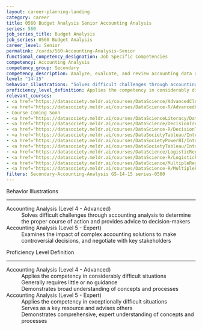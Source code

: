```yaml
---
layout: career-planning-landing
category: career
title: 0560 Budget Analysis Senior Accounting Analysis
series: 560
job_series_title: Budget Analysis
job_series: 0560 Budget Analysis
career_level: Senior
permalink: /cards/560-Accounting-Analysis-Senior
functional_competency_designation: Job Specific Competencies
competency: Accounting Analysis
competency_group: Secondary
competency_description: Analyze, evaluate, and review accounting data and reports using business tools and applications, and performance metrics to provide recommendations.
level: "14-15"
behavior_illustrations: "Solves difficult challenges through accounting analysis to determine the proper course of action and provides advice to decision-makers ? Examines the impact of complex accounting solutions to make controversial decisions, and negotiate with key stakeholders?"
proficiency_level_definition: Applies the competency in considerably difficult situations ? Generally requires little or no guidance ? Demonstrates broad understanding of concepts and processes ? Applies the competency in exceptionally difficult situations ? Serves as a key resource and advises others ? Demonstrates comprehensive, expert understanding of concepts and processes
relevant_courses: 
- <a href="https://datasociety.meldr.ai/courses/DataScience/AdvancedClustering" aria-label="Advanced Clustering in Python - https://datasociety.meldr.ai/courses/DataScience/AdvancedClustering">Advanced Clustering in Python</a>, Data Society
- <a href="https://datasociety.meldr.ai/courses/DataScience-R/AdvancedClusteringInR" aria-label="Advanced Clustering in R - https://datasociety.meldr.ai/courses/DataScience-R/AdvancedClusteringInR">Advanced Clustering in R</a>, Data Society
- Course Coming Soon
- <a href="https://datasociety.meldr.ai/courses/DataScienceLiteracy/DataLiteracyForExecutives" aria-label="Data Literacy for Executives - https://datasociety.meldr.ai/courses/DataScienceLiteracy/DataLiteracyForExecutives">Data Literacy for Executives</a>, Data Society
- <a href="https://datasociety.meldr.ai/courses/DataScience/DecisionTrees" aria-label="Decision Trees in Python - https://datasociety.meldr.ai/courses/DataScience/DecisionTrees">Decision Trees in Python</a>, Data Society
- <a href="https://datasociety.meldr.ai/courses/DataScience-R/DecisionTreesInR" aria-label="Decision Trees in R - https://datasociety.meldr.ai/courses/DataScience-R/DecisionTreesInR">Decision Trees in R</a>, Data Society
- <a href="https://datasociety.meldr.ai/courses/DataSocietyTableau/IntermediateAndAdvancedTableau" aria-label="Intermediate and Advanced Tableau - https://datasociety.meldr.ai/courses/DataSocietyTableau/IntermediateAndAdvancedTableau">Intermediate and Advanced Tableau</a>, Data Society
- <a href="https://datasociety.meldr.ai/courses/DataSocietyPowerBI/IntroductionToPowerBI" aria-label="Introduction to Power BI - https://datasociety.meldr.ai/courses/DataSocietyPowerBI/IntroductionToPowerBI">Introduction to Power BI</a>, Data Society
- <a href="https://datasociety.meldr.ai/courses/DataSocietyTableau/IntroductionToTableau" aria-label="Introduction to Tableau - https://datasociety.meldr.ai/courses/DataSocietyTableau/IntroductionToTableau">Introduction to Tableau</a>, Data Society
- <a href="https://datasociety.meldr.ai/courses/DataScience/LogisticRegression" aria-label="Logistic Regression in Python - https://datasociety.meldr.ai/courses/DataScience/LogisticRegression">Logistic Regression in Python</a>, Data Society
- <a href="https://datasociety.meldr.ai/courses/DataScience-R/LogisticRegressionInR" aria-label="Logistic Regression in R - https://datasociety.meldr.ai/courses/DataScience-R/LogisticRegressionInR">Logistic Regression in R</a>, Data Society
- <a href="https://datasociety.meldr.ai/courses/DataScience/MultipleRegression" aria-label="Multiple Linear Regression in Python - https://datasociety.meldr.ai/courses/DataScience/MultipleRegression">Multiple Linear Regression in Python</a>, Data Society
- <a href="https://datasociety.meldr.ai/courses/DataScience-R/MultipleRegressionInR" aria-label="Multiple Linear Regression in R - https://datasociety.meldr.ai/courses/DataScience-R/MultipleRegressionInR">Multiple Linear Regression in R</a>, Data Society
filters: Secondary-Accounting-Analysis GS-14-15 series-0560
---
```


<div class="desktop:grid-col-6 margin-y-3">
  <div class="border-top-2 bg-white padding-3 shadow-5 height-full members-hover border-1px button-border border-top-blue radius-lg">
    <p class="text-bold label-color font-size-21">Behavior Illustrations</p>
    <hr class="hr-green"/>
    <dl class="text-base card-content-color"><dt>Accounting Analysis (Level 4 - Advanced)</dt><dd>Solves difficult challenges through accounting analysis to determine the proper course of action and provides advice to decision-makers</dd><dt>Accounting Analysis (Level 5 - Expert)</dt><dd>Examines the impact of complex accounting solutions to make controversial decisions, and negotiate with key stakeholders</dd></dl>
  </div>
</div>
<div class="desktop:grid-col-6 margin-y-3">
  <div class="border-top-2 bg-white padding-3 shadow-5 height-full members-hover border-1px button-border border-top-blue radius-lg">
    <p class="text-bold label-color font-size-21">Proficiency Level Definition</p>
     <hr class="hr-green"/>
    <dl class="text-base card-content-color"><dt>Accounting Analysis (Level 4 - Advanced)</dt><dd>Applies the competency in considerably difficult situations </dd><dd> Generally requires little or no guidance </dd><dd> Demonstrates broad understanding of concepts and processes</dd><dt>Accounting Analysis (Level 5 - Expert)</dt><dd>Applies the competency in exceptionally difficult situations </dd><dd> Serves as a key resource and advises others </dd><dd> Demonstrates comprehensive, expert understanding of concepts and processes</dd></dl>
  </div>
</div>